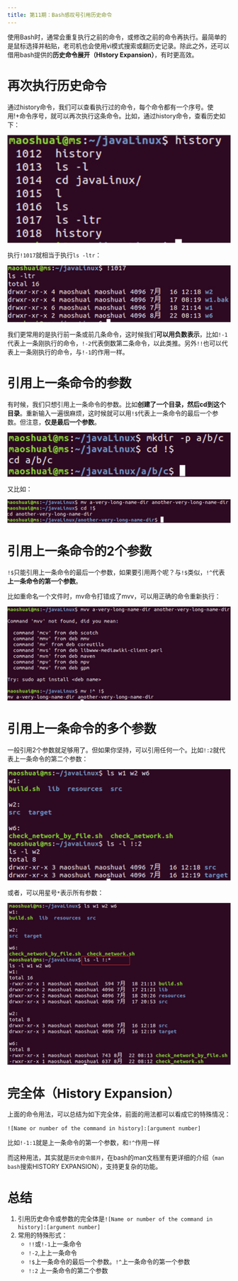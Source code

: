 ```yaml
---
title: 第11期：Bash感叹号引用历史命令
---
```


使用Bash时，通常会重复执行之前的命令，或修改之前的命令再执行。最简单的是鼠标选择并粘贴，老司机也会使用vi模式搜索或翻历史记录。除此之外，还可以借用bash提供的**历史命令展开（HIstory Expansion）**，有时更高效。

# 再次执行历史命令

通过history命令，我们可以查看执行过的命令，每个命令都有一个序号。使用!+命令序号，就可以再次执行这条命令。比如，通过history命令，查看历史如下：

![](./_image/2019-09/history.jpg)

执行`!1017`就相当于执行`ls -ltr`：

![](./_image/2019-09/reference_history.jpg)

我们更常用的是执行前一条或前几条命令，这时候我们**可以用负数表示**，比如`!-1`代表上一条刚执行的命令，`!-2`代表倒数第二条命令，以此类推。另外`!!`也可以代表上一条刚执行的命令，与`!-1`的作用一样。

# 引用上一条命令的参数

有时候，我们只想引用上一条命令的参数。比如**创建了一个目录，然后cd到这个目录**。重新输入一遍很麻烦，这时候就可以用`!$`代表上一条命令的最后一个参数。但注意，**仅是最后一个参数**。

![](./_image/2019-09/refrence_last_argument.jpg)

又比如：

![](./_image/2019-09/refrence_last_argument2-2.jpg)

# 引用上一条命令的2个参数

`!$`只能引用上一条命令的最后一个参数，如果要引用两个呢？与`!$`类似，`!^`代表**上一条命令的第一个参数**。

比如重命名一个文件时，mv命令打错成了mvv，可以用正确的命令重新执行：

![](./_image/2019-09/reference_two_arguments.jpg)

# 引用上一条命令的多个参数

一般引用2个参数就足够用了。但如果你坚持，可以引用任何一个。比如`!:2`就代表上一条命令的第二个参数：

![](./_image/2019-09/reference_any_agument.jpg)

或者，可以用星号`*`表示所有参数：

![](./_image/2019-09/reference_all_arguments.jpg)


# 完全体（History Expansion）

上面的命令用法，可以总结为如下完全体，前面的用法都可以看成它的特殊情况：

```
![Name or number of the command in history]:[argument number]
```

比如`!-1:1`就是上一条命令的第一个参数，和`!^`作用一样

而这种用法，其实就是`历史命令展开`，在bash的man文档里有更详细的介绍（`man bash`搜索HISTORY EXPANSION），支持更复杂的功能。

# 总结
1. 引用历史命令或参数的完全体是`![Name or number of the command in history]:[argument number]`
2. 常用的特殊形式：
    * `!!`或`!-1`上一条命令
    * `!-2`,上上一条命令
    * `!$`上一条命令的最后一个参数。`!^`上一条命令的第一个参数
    * `!:2` 上一条命令的第二个参数



